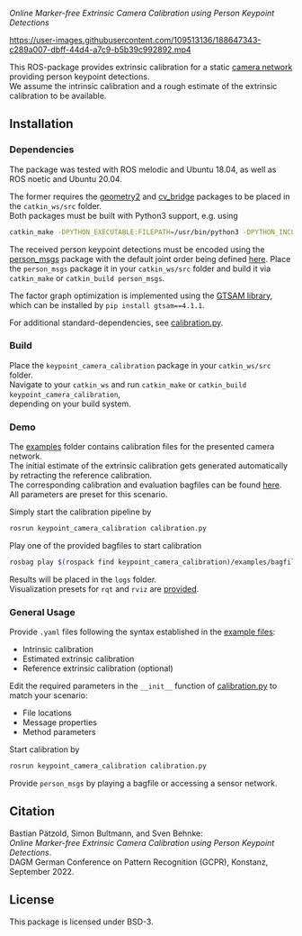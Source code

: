 *Online Marker-free Extrinsic Camera Calibration using Person Keypoint Detections*

https://user-images.githubusercontent.com/109513136/188647343-c289a007-dbff-44d4-a7c9-b5b39c992892.mp4

This ROS-package provides extrinsic calibration for a static [camera network](https://github.com/AIS-Bonn/SmartEdgeSensor3DHumanPose) providing person keypoint detections.<br>
We assume the intrinsic calibration and a rough estimate of the extrinsic calibration to be available.

## Installation

### Dependencies

The package was tested with ROS melodic and Ubuntu 18.04, as well as ROS noetic and Ubuntu 20.04. 

The former requires the [geometry2](https://github.com/ros/geometry2) and [cv_bridge](https://github.com/ros-perception/vision_opencv) packages to be placed in the `catkin_ws/src` folder.<br>
Both packages must be built with Python3 support, e.g. using 
```bash
catkin_make -DPYTHON_EXECUTABLE:FILEPATH=/usr/bin/python3 -DPYTHON_INCLUDE_DIR=/usr/include/python3.6m -DPYTHON_LIBRARY=/usr/lib/x86_64-linux-gnu/libpython3.6m.so
```

The received person keypoint detections must be encoded using the [person_msgs](https://github.com/AIS-Bonn/SmartEdgeSensor3DScenePerception/tree/master/person_msgs/msg) package with the default joint order being defined [here](keypoint_camera_calibration/examples/keypoint_correspondences.txt).
Place the `person_msgs` package it in your `catkin_ws/src` folder and build it via `catkin_make` or `catkin_build person_msgs`.

The factor graph optimization is implemented using the [GTSAM library](https://github.com/borglab/gtsam),<br>
which can be installed by `pip install gtsam==4.1.1`.

For additional standard-dependencies, see [calibration.py](keypoint_camera_calibration/scripts/calibration.py).

### Build

Place the `keypoint_camera_calibration` package in your `catkin_ws/src` folder.<br>
Navigate to your `catkin_ws` and run `catkin_make` or `catkin_build keypoint_camera_calibration`,<br> 
depending on your build system.

### Demo

The [examples](keypoint_camera_calibration/examples) folder contains calibration files for the presented camera network.<br>
The initial estimate of the extrinsic calibration gets generated automatically by retracting the reference calibration.<br>
The corresponding calibration and evaluation bagfiles can be found [here](https://cloud.vi.cs.uni-bonn.de/index.php/s/F8DqX7sFCHaodBN).<br>
All parameters are preset for this scenario.<br>

Simply start the calibration pipeline by 
```bash
rosrun keypoint_camera_calibration calibration.py
```
Play one of the provided bagfiles to start calibration
```bash
rosbag play $(rospack find keypoint_camera_calibration)/examples/bagfiles/2022-05-26_calib_2persons_3min.bag
```

Results will be placed in the `logs` folder.<br>
Visualization presets for `rqt` and `rviz` are [provided](keypoint_camera_calibration/examples/presets).

### General Usage

Provide `.yaml` files following the syntax established in the [example files](keypoint_camera_calibration/examples):
* Intrinsic calibration
* Estimated extrinsic calibration 
* Reference extrinsic calibration (optional)

Edit the required parameters in the `__init__` function of [calibration.py](keypoint_camera_calibration/scripts/calibration.py) to match your scenario:
* File locations
* Message properties
* Method parameters

Start calibration by
```bash
rosrun keypoint_camera_calibration calibration.py
```
Provide `person_msgs` by playing a bagfile or accessing a sensor network. 

## Citation

Bastian Pätzold, Simon Bultmann, and Sven Behnke:<br>
*Online Marker-free Extrinsic Camera Calibration using Person Keypoint Detections*.<br>
DAGM German Conference on Pattern Recognition (GCPR), Konstanz, September 2022.

## License

This package is licensed under BSD-3.
